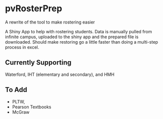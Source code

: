 # pvRosterPrep
A rewrite of the tool to make rostering easier

A Shiny App to help with rostering students. Data is manually pulled from infinite campus, uploaded to the shiny app and the prepared file is downloaded. Should make restoring go a little faster than doing a multi-step process in excel. 


## Currently Supporting
Waterford, IHT (elementary and secondary), and HMH


## To Add
* PLTW, 
* Pearson Textbooks
* McGraw
